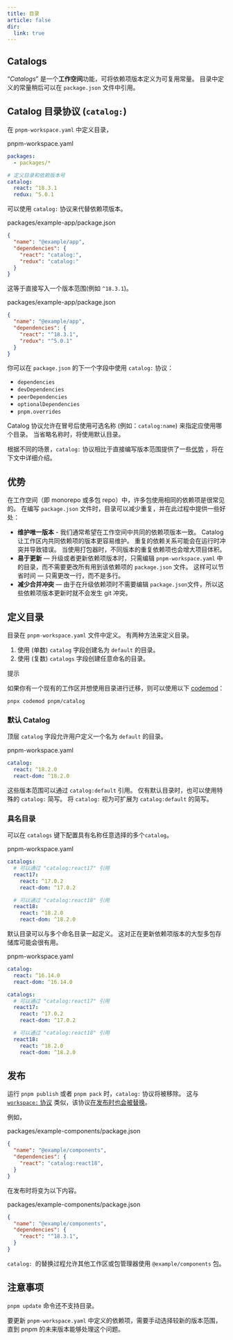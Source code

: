 ```yaml
---
title: 目录
article: false
dir:
  link: true
---
```


## Catalogs

“*Catalogs*” 是一个**工作空间**功能，可将依赖项版本定义为可复用常量。 目录中定义的常量稍后可以在 `package.json` 文件中引用。

## Catalog 目录协议 (`catalog:`)

在 `pnpm-workspace.yaml` 中定义目录，

pnpm-workspace.yaml

```yaml
packages:
  - packages/*

# 定义目录和依赖版本号
catalog:
  react: ^18.3.1
  redux: ^5.0.1
```



可以使用 `catalog:` 协议来代替依赖项版本。

packages/example-app/package.json

```json
{
  "name": "@example/app",
  "dependencies": {
    "react": "catalog:",
    "redux": "catalog:"
  }
}
```



这等于直接写入一个版本范围(例如 `^18.3.1`)。

packages/example-app/package.json

```json
{
  "name": "@example/app",
  "dependencies": {
    "react": "^18.3.1",
    "redux": "^5.0.1"
  }
}
```



你可以在 `package.json` 的下一个字段中使用 `catalog:` 协议：

- `dependencies`
- `devDependencies`
- `peerDependencies`
- `optionalDependencies`
- `pnpm.overrides`

Catalog 协议允许在冒号后使用可选名称 (例如：`catalog:name`) 来指定应使用哪个目录。 当省略名称时，将使用默认目录。

根据不同的场景，`catalog:` 协议相比于直接编写版本范围提供了一些[优势](https://pnpm.io/zh/catalogs#advantages) ，将在下文中详细介绍。

## 优势

在工作空间（即 monorepo 或多包 repo）中，许多包使用相同的依赖项是很常见的。 在编写 `package.json` 文件时，目录可以减少重复，并在此过程中提供一些好处：

- **维护唯一版本** - 我们通常希望在工作空间中共同的依赖项版本一致。 Catalog 让工作区内共同依赖项的版本更容易维护。 重复的依赖关系可能会在运行时冲突并导致错误。 当使用打包器时，不同版本的重复依赖项也会增大项目体积。
- **易于更新** — 升级或者更新依赖项版本时，只需编辑 `pnpm-workspace.yaml` 中的目录，而不需要更改所有用到该依赖项的 `package.json` 文件。 这样可以节省时间 — 只需更改一行，而不是多行。
- **减少合并冲突** — 由于在升级依赖项时不需要编辑 `package.json`文件，所以这些依赖项版本更新时就不会发生 git 冲突。

## 定义目录

目录在 `pnpm-workspace.yaml` 文件中定义。 有两种方法来定义目录。

1. 使用 (单数) `catalog` 字段创建名为 `default` 的目录。
2. 使用 (复数) `catalogs` 字段创建任意命名的目录。

提示

如果你有一个现有的工作区并想使用目录进行迁移，则可以使用以下 [codemod](https://go.codemod.com/pnpm-catalog)：

```text
pnpx codemod pnpm/catalog
```

### 默认 Catalog

顶层 `catalog` 字段允许用户定义一个名为 `default` 的目录。

pnpm-workspace.yaml

```yaml
catalog:
  react: ^18.2.0
  react-dom: ^18.2.0
```



这些版本范围可以通过 `catalog:default` 引用。 仅有默认目录时，也可以使用特殊的 `catalog:` 简写。 将 `catalog:` 视为可扩展为 `catalog:default` 的简写。

### 具名目录

可以在 `catalogs` 键下配置具有名称任意选择的多个`catalog`。

pnpm-workspace.yaml

```yaml
catalogs:
  # 可以通过 "catalog:react17" 引用
  react17:
    react: ^17.0.2
    react-dom: ^17.0.2

  # 可以通过 "catalog:react18" 引用
  react18:
    react: ^18.2.0
    react-dom: ^18.2.0
```



默认目录可以与多个命名目录一起定义。 这对正在更新依赖项版本的大型多包存储库可能会很有用。

pnpm-workspace.yaml

```yaml
catalog:
  react: ^16.14.0
  react-dom: ^16.14.0

catalogs:
  # 可以通过 "catalog:react17" 引用
  react17:
    react: ^17.0.2
    react-dom: ^17.0.2

  # 可以通过 "catalog:react18" 引用
  react18:
    react: ^18.2.0
    react-dom: ^18.2.0
```

## 发布

运行 `pnpm publish` 或者 `pnpm pack` 时，`catalog:` 协议将被移除。 这与 [`workspace:` 协议](https://pnpm.io/zh/workspaces#workspace-protocol-workspace) 类似，该协议[在发布时也会被替换](https://pnpm.io/zh/workspaces#publishing-workspace-packages)。

例如，

packages/example-components/package.json

```json
{
  "name": "@example/components",
  "dependencies": {
    "react": "catalog:react18",
  }
}
```



在发布时将变为以下内容。

packages/example-components/package.json

```json
{
  "name": "@example/components",
  "dependencies": {
    "react": "^18.3.1",
  }
}
```



`catalog: `的替换过程允许其他工作区或包管理器使用 `@example/components` 包。

## 注意事项

`pnpm update` 命令还不支持目录。

要更新 `pnpm-workspace.yaml` 中定义的依赖项，需要手动选择较新的版本范围，直到 pnpm 的未来版本能够处理这个问题。